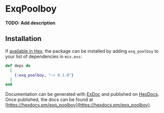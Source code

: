 # ExqPoolboy

**TODO: Add description**

## Installation

If [available in Hex](https://hex.pm/docs/publish), the package can be installed
by adding `exq_poolboy` to your list of dependencies in `mix.exs`:

```elixir
def deps do
  [
    {:exq_poolboy, "~> 0.1.0"}
  ]
end
```

Documentation can be generated with [ExDoc](https://github.com/elixir-lang/ex_doc)
and published on [HexDocs](https://hexdocs.pm). Once published, the docs can
be found at [https://hexdocs.pm/exq_poolboy](https://hexdocs.pm/exq_poolboy).

